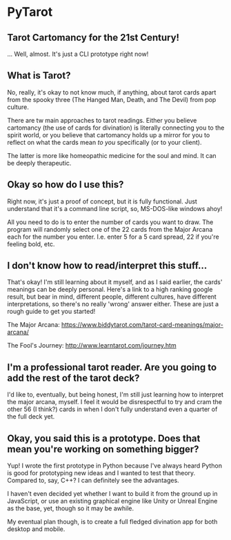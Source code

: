 # PyTarot
## Tarot Cartomancy for the 21st Century!
... Well, almost.  It's just a CLI prototype right now!

## What is Tarot?
No, really, it's okay to not know much, if anything, about tarot cards apart from the spooky three (The Hanged Man, Death, and The Devil) from pop culture.

There are tw main approaches to tarot readings.  Either you believe cartomancy (the use of cards for divination) is literally connecting you to the spirit world, or you believe that cartomancy holds up a mirror for you to reflect on what the cards mean *to you* specifically (or to your client).

The latter is more like homeopathic medicine for the soul and mind.  It can be deeply therapeutic.

## Okay so how do I use this?
Right now, it's just a proof of concept, but it is fully functional.  Just understand that it's a command line script, so, MS-DOS-like windows ahoy!

All you need to do is to enter the number of cards you want to draw.  The program will randomly select one of the 22 cards from the Major Arcana each for the number you enter.  I.e. enter 5 for a 5 card spread, 22 if you're feeling bold, etc.

## I don't know how to read/interpret this stuff...
That's okay!  I'm still learning about it myself, and as I said earlier, the cards' meanings can be deeply personal.  Here's a link to a high ranking google result, but bear in mind, different people, different cultures, have different interpretations, so there's no really 'wrong' answer either.  These are just a rough guide to get you started!

The Major Arcana: https://www.biddytarot.com/tarot-card-meanings/major-arcana/

The Fool's Journey: http://www.learntarot.com/journey.htm

## I'm a professional tarot reader.  Are you going to add the rest of the tarot deck?
I'd like to, eventually, but being honest, I'm still just learning how to interpret the major arcana, myself.  I feel it would be disrespectful to try and cram the other 56 (I think?) cards in when I don't fully understand even a quarter of the full deck yet.

## Okay, you said this is a prototype.  Does that mean you're working on something bigger?
Yup!  I wrote the first prototype in Python because I've always heard Python is good for prototyping new ideas and I wanted to test that theory.  Compared to, say, C++?  I can definitely see the advantages.

I haven't even decided yet whether I want to build it from the ground up in JavaScript, or use an existing graphical engine like Unity or Unreal Engine as the base, yet, though so it may be awhile.

My eventual plan though, is to create a full fledged divination app for both desktop and mobile.